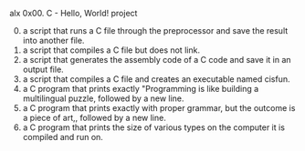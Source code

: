 alx 0x00. C - Hello, World! project

0. a script that runs a C file through the preprocessor and save the result into another file.
1.  a script that compiles a C file but does not link.
2. a script that generates the assembly code of a C code and save it in an output file.
3. a script that compiles a C file and creates an executable named cisfun.
4.  a C program that prints exactly "Programming is like building a multilingual puzzle, followed by a new line.
5.  a C program that prints exactly with proper grammar, but the outcome is a piece of art,, followed by a new line.
6. a C program that prints the size of various types on the computer it is compiled and run on.
